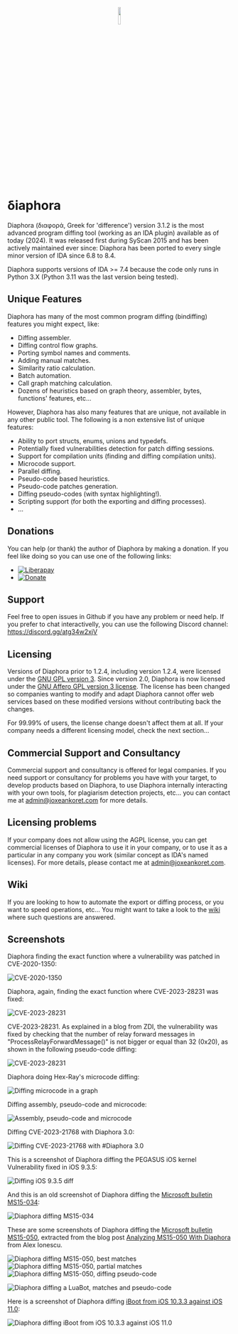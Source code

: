 <p align='center'>
<img src="https://github.com/joxeankoret/diaphora/assets/2945834/3f1e9cf4-98d7-4d9a-b7d3-0a7354053b4e" width="10%">
</p>

# δiaphora

Diaphora (διαφορά, Greek for 'difference') version 3.1.2 is the most advanced program diffing tool (working as an IDA plugin) available as of today (2024). It was released first during SyScan 2015 and has been actively maintained ever since: Diaphora has been ported to every single minor version of IDA since 6.8 to 8.4.

Diaphora supports versions of IDA >= 7.4 because the code only runs in Python 3.X (Python 3.11 was the last version being tested).

## Unique Features

Diaphora has many of the most common program diffing (bindiffing) features you might expect, like:

 * Diffing assembler.
 * Diffing control flow graphs.
 * Porting symbol names and comments.
 * Adding manual matches.
 * Similarity ratio calculation.
 * Batch automation.
 * Call graph matching calculation.
 * Dozens of heuristics based on graph theory, assembler, bytes, functions' features, etc...

However, Diaphora has also many features that are unique, not available in any other public tool. The following is a non extensive list of unique features:

 * Ability to port structs, enums, unions and typedefs.
 * Potentially fixed vulnerabilities detection for patch diffing sessions.
 * Support for compilation units (finding and diffing compilation units).
 * Microcode support.
 * Parallel diffing.
 * Pseudo-code based heuristics.
 * Pseudo-code patches generation.
 * Diffing pseudo-codes (with syntax highlighting!).
 * Scripting support (for both the exporting and diffing processes).
 * ...

## Donations

You can help (or thank) the author of Diaphora by making a donation. If you feel like doing so you can use one of the following links:

 * [![Liberapay](https://img.shields.io/liberapay/receives/diaphora.svg?logo=liberapay)](https://liberapay.com/Diaphora/donate)
 * [![Donate](https://img.shields.io/badge/Donate-PayPal-green.svg)](https://www.paypal.com/cgi-bin/webscr?cmd=_s-xclick&amp;hosted_button_id=68Z4H8SE7N64L)

## Support

Feel free to open issues in Github if you have any problem or need help. If you prefer to chat interactivelly, you can use the following Discord channel: https://discord.gg/atg34w2xjV

## Licensing

Versions of Diaphora prior to 1.2.4, including version 1.2.4, were licensed under the [GNU GPL version 3](https://www.gnu.org/licenses/gpl-3.0.html). Since version 2.0, Diaphora is now licensed under the [GNU Affero GPL version 3 license](https://www.gnu.org/licenses/agpl-3.0.html). The license has been changed so companies wanting to modify and adapt Diaphora cannot offer web services based on these modified versions without contributing back the changes.

For 99.99% of users, the license change doesn't affect them at all. If your company needs a different licensing model, check the next section...

## Commercial Support and Consultancy

Commercial support and consultancy is offered for legal companies. If you need support or consultancy for problems you have with your target, to develop products based on Diaphora, to use Diaphora internally interacting with your own tools, for plagiarism detection projects, etc... you can contact me at admin@joxeankoret.com for more details.

## Licensing problems

If your company does not allow using the AGPL license, you can get commercial licenses of Diaphora to use it in your company, or to use it as a particular in any company you work (similar concept as IDA's named licenses). For more details, please contact me at admin@joxeankoret.com.

## Wiki

If you are looking to how to automate the export or diffing process, or you want to speed operations, etc... You might want to take a look to the [wiki](https://github.com/joxeankoret/diaphora/wiki) where such questions are answered.

## Screenshots

Diaphora finding the exact function where a vulnerability was patched in CVE-2020-1350:

![CVE-2020-1350](https://files.mastodon.social/media_attachments/files/110/313/141/968/158/099/original/607189c509ec1cc4.png)

Diaphora, again, finding the exact function where CVE-2023-28231 was fixed:

![CVE-2023-28231](https://files.mastodon.social/media_attachments/files/110/313/148/945/529/051/original/28e032f21be414a3.png)

CVE-2023-28231. As explained in a blog from ZDI, the vulnerability was fixed by checking that the number of relay forward messages in "ProcessRelayForwardMessage()" is not bigger or equal than 32 (0x20), as shown in the following pseudo-code diffing:

![CVE-2023-28231](https://files.mastodon.social/media_attachments/files/110/300/368/934/189/808/original/fe3392db2b8234e9.png)

Diaphora doing Hex-Ray's microcode diffing:

![Diffing microcode in a graph](https://files.mastodon.social/media_attachments/files/110/157/157/910/926/533/original/6c5975e15c378cb5.png)

Diffing assembly, pseudo-code and microcode:

![Assembly, pseudo-code and microcode](https://files.mastodon.social/media_attachments/files/110/102/237/646/074/440/original/4a816df5069691c3.png)

Diffing CVE-2023-21768 with Diaphora 3.0:

![Diffing CVE-2023-21768 with #Diaphora 3.0](https://files.mastodon.social/media_attachments/files/110/066/930/153/215/408/original/86b06ae90d57d5a1.png)

This is a screenshot of Diaphora diffing the PEGASUS iOS kernel Vulnerability fixed in iOS 9.3.5:

![Diffing iOS 9.3.5 diff](http://sektioneins.de/images/diaphora1.png)

And this is an old screenshot of Diaphora diffing the [Microsoft bulletin MS15-034](https://technet.microsoft.com/en-us/library/security/ms15-034.aspx):

![Diaphora diffing MS15-034](https://pbs.twimg.com/media/CCnruP_W0AA8ksc.png:large)

These are some screenshots of Diaphora diffing the [Microsoft bulletin MS15-050]( https://technet.microsoft.com/en-us/library/security/ms15-050.aspx), extracted from the blog post [Analyzing MS15-050 With Diaphora](http://www.alex-ionescu.com/?p=271) from Alex Ionescu.

![Diaphora diffing MS15-050, best matches](http://www.alex-ionescu.com/wp-content/uploads/diaphora2.png)
![Diaphora diffing MS15-050, partial matches](http://www.alex-ionescu.com/wp-content/uploads/diaphora3.png)
![Diaphora diffing MS15-050, diffing pseudo-code](http://www.alex-ionescu.com/wp-content/uploads/diaphora1.png)

![Diaphora diffing a LuaBot, matches and pseudo-code](https://1.bp.blogspot.com/-O5UjSOyjCgg/V5byA-ozXVI/AAAAAAAABaY/yRTMDTSD9zI0mSy4AsHN21ZYf_YvctnkwCLcB/s1600/evs-compile.png)


Here is a screenshot of Diaphora diffing [iBoot from iOS 10.3.3 against iOS 11.0](https://blog.matteyeux.com/hacking/2018/04/04/diaphora-diff-and-ida.html):

![Diaphora diffing iBoot from iOS 10.3.3 against iOS 11.0](https://blog.matteyeux.com/images/newgraph.PNG)
